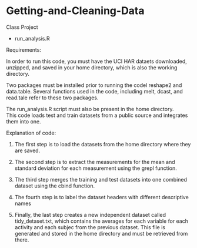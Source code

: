 # Getting-and-Cleaning-Data
Class Project

- run_analysis.R 

Requirements:

In order to run this code, you must have the UCI HAR dataets downloaded, unzipped, and saved in your home directory, which is also the working directory.  

Two packages must be installed prior to running the codel reshape2 and data.table.  Several functions used in the code, including melt, dcast, and read.tale refer to these two packages. 

The run_analysis.R script must also be present in the home directory.  
This code loads test and train datasets from a public source and integrates them into one. 

Explanation of code:

1) The first step is to load the datasets from the home directory where they are saved.  

2) The second step is to extract the measurements for the mean and standard deviation for each measurement using the grepl function.

3) The third step merges the training and test datasets into one combined dataset using the cbind function.  

4) The fourth step is to label the dataset headers with different descriptive names

5) Finally, the last step creates a new independent dataset called tidy_detaset.txt, which contains the averages for each variable for each activity and each subjec from the previous dataset.  This file is generated and stored in the home directory and must be retrieved from there.   

